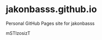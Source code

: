 # jakonbasss.github.io
Personal GitHub Pages site for jakonbasss











































































mSTIzosizT

